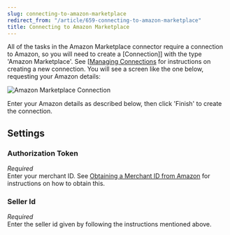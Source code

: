```yaml
---
slug: connecting-to-amazon-marketplace
redirect_from: "/article/659-connecting-to-amazon-marketplace"
title: Connecting to Amazon Marketplace
---
```

All of the tasks in the Amazon Marketplace connector require a connection to Amazon, so you will need to create a  [Connection]] with the type 'Amazon Marketplace'. See [[Managing Connections](connection]]-with-the-type-'amazon-marketplace'.-see-[[managing-connections) for instructions on creating a new connection. You will see a screen like the one below, requesting your Amazon details:

![Amazon Marketplace Connection](http://d33v4339jhl8k0.cloudfront.net/docs/assets/565effd4c697915b26a5c620/images/57f257be9033602e61d4ab89/file-9h3NrxCMZc.png)

Enter your Amazon details as described below, then click 'Finish' to create the connection.

## Settings
### Authorization Token
_Required_  
Enter your merchant ID. See [Obtaining a Merchant ID from Amazon](obtaining-a-merchant-id-from-amazon) for instructions on how to obtain this.

### Seller Id
_Required_  
Enter the seller id given by following the instructions mentioned above. 